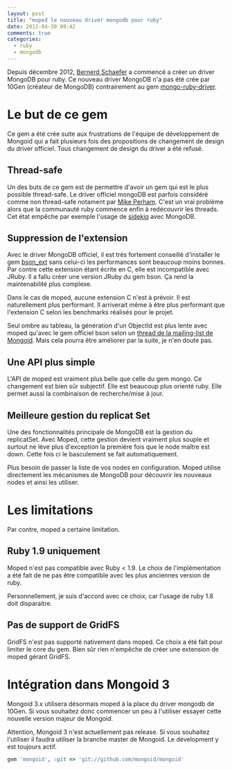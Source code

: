 ```yaml
---
layout: post
title: "moped le nouveau driver mongodb pour ruby"
date: 2012-04-30 09:42
comments: true
categories:
  - ruby
  - mongodb
---
```


Depuis décembre 2012, [Bernerd Schaefer](https://github.com/bernerdschaefer) a commencé a créer un
driver MongoDB pour ruby. Ce nouveau driver MongoDB n'a pas été crée par
10Gen (créateur de MongoDB) contrairement au gem
[mongo-ruby-driver](https://github.com/mongodb/mongo-ruby-driver).

# Le but de ce gem

Ce gem a été crée suite aux frustrations de l'équipe de développement de
Mongoid qui a fait plusieurs fois des propositions de changement de
design du driver officiel. Tous changement de design du driver a été
refusé.

## Thread-safe

Un des buts de ce gem est de permettre d'avoir un gem qui est le plus
possible thread-safe. Le driver officiel mongoDB est parfois considéré
comme non thread-safe notament par [Mike Perham](https://github.com/mperham/sidekiq/wiki/Problems-and-Troubleshooting).
C'est un vrai problème alors que la communauté ruby
commence enfin à redécouvrir les threads. Cet état empêche par exemple
l'usage de [sidekiq](http://mperham.github.com/sidekiq/) avec MongoDB.

## Suppression de l'extension

Avec le driver MongoDB officiel, il est très fortement conseillé
d'installer le gem [bson_ext](http://rubygems.org/gems/bson_ext) sans
celui-ci les performances sont beaucoup moins bonnes. Par contre cette
extension étant écrite en C, elle est incompatible avec JRuby. Il a
fallu créer une version JRuby du gem bson. Ça rend la maintenabilité
plus complexe.

Dans le cas de moped, aucune extension C n'est à prévoir.
Il est naturellement plus performant. Il arriverait même à être plus
performant que l'extension C selon
les benchmarks réalisés pour le projet.

Seul ombre au tableau, la génération d'un ObjectId est plus lente avec
moped qu'avec le gem officiel bson selon un [thread de la mailing-list de Mongoid](https://groups.google.com/d/topic/mongoid/87IdIKO8-VM/discussion).
Mais cela pourra être améliorer par la suite, je n'en doute pas.

## Une API plus simple

L'API de moped est vraiment plus belle que celle du gem mongo. Ce
changement est bien sûr subjectif. Elle est beaucoup plus orienté ruby.
Elle permet aussi la combinaison de recherche/mise à jour.

## Meilleure gestion du replicat Set

Une des fonctionnalités principale de MongoDB est la gestion du
replicatSet. Avec Moped, cette gestion devient vraiment plus souple et
surtout ne lève plus d'exception la première fois que le node maître est
down. Cette fois ci le basculement se fait automatiquement.

Plus besoin de passer la liste de vos nodes en configuration. Moped
utilise directement les mécanismes de MongoDB pour découvrir les
nouveaux nodes et ainsi les utiliser.


# Les limitations

Par contre, moped a certaine limitation.

## Ruby 1.9 uniquement

Moped n'est pas compatible avec Ruby < 1.9. Le choix de l'implémentation
a été fait de ne pas être compatible avec les plus anciennes version de
ruby.

Personnellement, je suis d'accord avec ce choix, car l'usage de ruby 1.8
doit disparaitre.

## Pas de support de GridFS

GridFS n'est pas supporté nativement dans moped. Ce choix a été fait
pour limiter le core du gem. Bien sûr rien n'empêche de créer une
extension de moped gérant GridFS.

# Intégration dans Mongoid 3

Mongoid 3.x utilisera désormais moped à la place du driver mongodb de
10Gen. Si vous souhaitez donc commencer un peu à l'utiliser essayer
cette nouvelle version majeur de Mongoid.

Attention, Mongoid 3 n'est actuellement pas release. Si vous souhaitez
l'utiliser il faudra utiliser la branche master de Mongoid. Le
dévelopment y est toujours actif.

```ruby
gem 'mongoid', :git => 'git://github.com/mongoid/mongoid'
```
